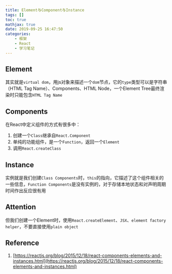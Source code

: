 ```yaml
---
title: Element与Component与Instance
tags: []
toc: true
mathjax: true
date: 2019-09-25 16:47:50
categories:
    - 框架
    - React
    - 学习笔记
---
```


## Element

其实就是`virtual dom`，用js对象来描述一个`dom`节点，它的`type`类型可以是字符串（HTML Tag Name）、Components、HTML Node，一个Element Tree最终渲染时只能包含`HTML Tag Name`

## Components

在React中定义组件的方式有很多中：

1. 创建一个`Class`继承自`React.Component`
2. 单纯的功能组件，是一个`Function`，返回一个`Element`
3. 调用`React.createClass`

## Instance

实例就是我们创建`Class Components`时，`this`的指向，它描述了这个组件相关的一些信息，`Function Components`是没有实例的，对于存储本地状态和对声明周期时间作出反应很有用

## Attention

但我们创建一个Element时，使用`React.createElement`、`JSX`、`element factory helper`，不要直接使用`plain object`

## Reference

1. [https://reactjs.org/blog/2015/12/18/react-components-elements-and-instances.html](https://reactjs.org/blog/2015/12/18/react-components-elements-and-instances.html)
